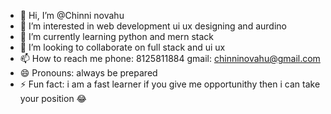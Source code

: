 - 👋 Hi, I’m @Chinni novahu
- 👀 I’m interested in web development ui ux designing and aurdino
- 🌱 I’m currently learning python and mern stack
- 💞️ I’m looking to collaborate on full stack and ui ux 
- 📫 How to reach me
    phone: 8125811884
    gmail: chinninovahu@gmail.com
- 😄 Pronouns: always be prepared
- ⚡ Fun fact: i am a fast learner if you give me opportunithy then i can take your position 😂

<!---
Chinn8/Chinn8 is a ✨ special ✨ repository because its `README.md` (this file) appears on your GitHub profile.
You can click the Preview link to take a look at your changes.
--->
